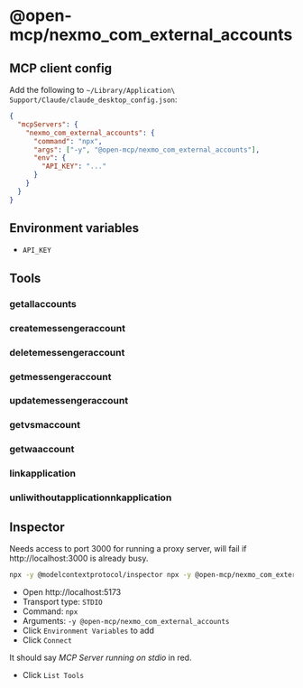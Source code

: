 # @open-mcp/nexmo_com_external_accounts

## MCP client config

Add the following to `~/Library/Application\ Support/Claude/claude_desktop_config.json`:

```json
{
  "mcpServers": {
    "nexmo_com_external_accounts": {
      "command": "npx",
      "args": ["-y", "@open-mcp/nexmo_com_external_accounts"],
      "env": {
        "API_KEY": "..."
      }
    }
  }
}
```

## Environment variables

- `API_KEY`

## Tools

### getallaccounts

### createmessengeraccount

### deletemessengeraccount

### getmessengeraccount

### updatemessengeraccount

### getvsmaccount

### getwaaccount

### linkapplication

### unliwithoutapplicationnkapplication

## Inspector

Needs access to port 3000 for running a proxy server, will fail if http://localhost:3000 is already busy.

```bash
npx -y @modelcontextprotocol/inspector npx -y @open-mcp/nexmo_com_external_accounts
```

- Open http://localhost:5173
- Transport type: `STDIO`
- Command: `npx`
- Arguments: `-y @open-mcp/nexmo_com_external_accounts`
- Click `Environment Variables` to add
- Click `Connect`

It should say _MCP Server running on stdio_ in red.

- Click `List Tools`
